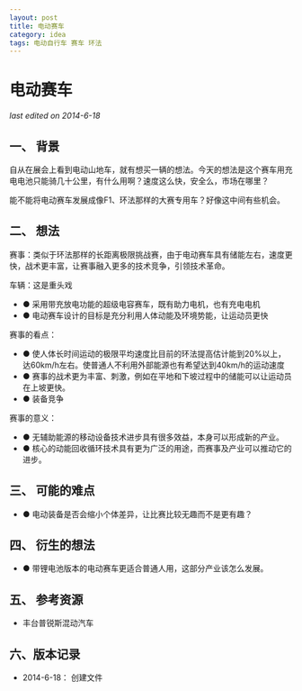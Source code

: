 ```yaml
---
layout: post
title: 电动赛车
category: idea
tags: 电动自行车 赛车 环法
---
```


电动赛车
===============
_last edited on 2014-6-18_

一、 背景
---------------

自从在展会上看到电动山地车，就有想买一辆的想法。今天的想法是这个赛车用充电电池只能骑几十公里，有什么用啊？速度这么快，安全么，市场在哪里？

能不能将电动赛车发展成像F1、环法那样的大赛专用车？好像这中间有些机会。

二、 想法
---------------

赛事：类似于环法那样的长距离极限挑战赛，由于电动赛车具有储能左右，速度更快，战术更丰富，让赛事融入更多的技术竞争，引领技术革命。

车辆：这是重头戏

- ● 采用带充放电功能的超级电容赛车，既有助力电机，也有充电电机
- ● 电动赛车设计的目标是充分利用人体动能及环境势能，让运动员更快

赛事的看点：

- ● 使人体长时间运动的极限平均速度比目前的环法提高估计能到20%以上，达60km/h左右。使普通人不利用外部能源也有希望达到40km/h的运动速度
- ● 赛事的战术更为丰富、刺激，例如在平地和下坡过程中的储能可以让运动员在上坡更快。
- ● 装备竞争

赛事的意义：
- ● 无辅助能源的移动设备技术进步具有很多效益，本身可以形成新的产业。
- ● 核心的动能回收循环技术具有更为广泛的用途，而赛事及产业可以推动它的进步。

三、 可能的难点
---------------

- ● 电动装备是否会缩小个体差异，让比赛比较无趣而不是更有趣？

四、 衍生的想法
---------------

- ● 带锂电池版本的电动赛车更适合普通人用，这部分产业该怎么发展。

五、 参考资源
---------------
- 丰台普锐斯混动汽车


六、版本记录
---------------

- 2014-6-18： 创建文件
